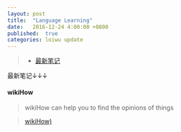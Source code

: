 ```yaml
---
layout: post
title:  "Language Learning"
date:   2016-12-24 4:00:00 +0800
published:  true
categories: loiwu update
---
```


> * [最新笔记](#最新笔记↓↓↓)

<span id="最新笔记↓↓↓">最新笔记↓↓↓</span>

#### <span id="wikiHow">wikiHow</span>

> wikiHow can help you to find the opinions of things

>[wikiHow)](http://www.wikihow.com/Main-Page)

